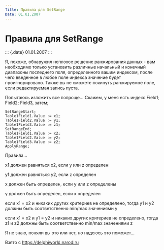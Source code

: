 ```yaml
---
Title: Правила для SetRange
Date: 01.01.2007
---
```



Правила для SetRange
====================

::: {.date}
01.01.2007
:::

Я, похоже, обнаружил неплохое решение ранжирования данных - вам
необходимо только установить различные начальный и конечный диапазоны
последнего поля, определенного вашим индексом, после чего введенное в
любое поле индекса значение будет проигнорировано. Также вы не сможете
покинуть ранжируемое поле, если редактируемая запись пуста.

Попытаюсь изложить все попроще... Скажем, у меня есть индекс Field1;
Field2; Field3, затем;

    SetRangeStart;
    Table1Field1.Value := x1;
    Table1Field2.Value := y1;
    Table1Field3.Value := z1;
    SetRangeEnd;
    Table1Field1.Value := x2;
    Table1Field2.Value := y2;
    Table1Field3.Value := z2;
    ApplyRange;

Правила...

x1 должен равняться x2, если y или z определен

y1 должен равняться y2, если z определен

x должен быть определен, если y или z определены

y должен быть определен, если x определен

если x1 = x2 и никаких других критериев не определено, тогда y1 и y2
должны быть соответственно min/max значениями y

если x1 = x2 и y1 = y2 и никаких других критериев не определено, тогда
z1 и z2 должны быть соответственно min/max значениями z

Я не знаю, поняли вы это или нет, но надеюсь это поможет...

Взято с <https://delphiworld.narod.ru>
